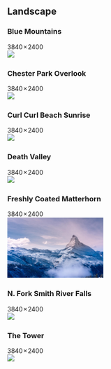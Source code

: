 ## Landscape

### Blue Mountains
<div class="text-gray">3840 × 2400</div>
<img src="https://github.com/ofcold/desktop-pictures/raw/master/Landscape/Blue%20Mountains.jpg?sanitize=true" width="220">

### Chester Park Overlook
<div class="text-gray">3840 × 2400</div>
<img src="https://github.com/ofcold/desktop-pictures/raw/master/Landscape/Chester%20Park%20Overlook.jpg?sanitize=true" width="220">

### Curl Curl Beach Sunrise
<div class="text-gray">3840 × 2400</div>
<img src="https://github.com/ofcold/desktop-pictures/raw/master/Landscape/Curl%20Curl%20Beach%20Sunrise.jpg?sanitize=true" width="220">

### Death Valley
<div class="text-gray">3840 × 2400</div>
<img src="https://github.com/ofcold/desktop-pictures/raw/master/Landscape/Death%20Valley.jpg?sanitize=true" width="220">

### Freshly Coated Matterhorn
<div class="text-gray">3840 × 2400</div>
<img src="https://github.com/ofcold/desktop-pictures/raw/master/Landscape/Freshly%20Coated%20Matterhorn.jpg?sanitize=true" width="220">

### N. Fork Smith River Falls
<div class="text-gray">3840 × 2400</div>
<img src="https://github.com/ofcold/desktop-pictures/raw/master/Landscape/N. Fork%20Smith%20River%20Falls.jpg?sanitize=true" width="220">

### The Tower
<div class="text-gray">3840 × 2400</div>
<img src="https://github.com/ofcold/desktop-pictures/raw/master/Landscape/The%20Tower.jpg?sanitize=true" width="220">
